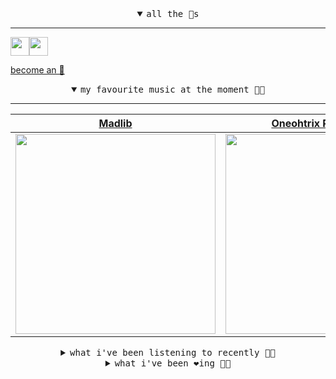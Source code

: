 <details open>

<summary align="center"><samp>all the 🥚s</samp></summary>
<hr />

<a href="https://github.com/pvinis"><img src="https://avatars.githubusercontent.com/u/100233?s=90&v=4" width="30" height="30" /><a href="https://github.com/maxPugh"><img src="https://avatars.githubusercontent.com/u/46350013?s=90&u=52a601eaa2d272b35477d096fe782ebf0a8a1f68&v=4" width="30" height="30" />

<samp><a href="https://github.com/bitttttten/bitttttten/stargazers">become an 🥚</a></samp>

</details>

<details open>

<summary align="center"><samp>my favourite music at the moment 🎵🎶</samp></summary>
<hr />

<!-- toc -->

| [Madlib](https://open.spotify.com/artist/5LhTec3c7dcqBvpLRWbMcf)                                                                                                 | [Oneohtrix Point Never](https://open.spotify.com/artist/2wPDbhaGXCqROrVmwDdCrK)                                                                                  | [Four Tet](https://open.spotify.com/artist/7Eu1txygG6nJttLHbZdQOh)                                                                                               | [Japanese Breakfast](https://open.spotify.com/artist/7MoIc5s9KXolCBH1fy9kkw)                                                                                     |
| ---------------------------------------------------------------------------------------------------------------------------------------------------------------- | ---------------------------------------------------------------------------------------------------------------------------------------------------------------- | ---------------------------------------------------------------------------------------------------------------------------------------------------------------- | ---------------------------------------------------------------------------------------------------------------------------------------------------------------- |
| [<img src="https://i.scdn.co/image/e73ab683f7db79f808d05538cc4390b4e5d47804" width="320" height="auto">](https://open.spotify.com/artist/5LhTec3c7dcqBvpLRWbMcf) | [<img src="https://i.scdn.co/image/0513eb98de7ee505153e9175f79e3fb59457c9aa" width="320" height="auto">](https://open.spotify.com/artist/2wPDbhaGXCqROrVmwDdCrK) | [<img src="https://i.scdn.co/image/ab6761610000e5eb84e29d09b4917bec2700a0d7" width="320" height="auto">](https://open.spotify.com/artist/7Eu1txygG6nJttLHbZdQOh) | [<img src="https://i.scdn.co/image/5f81d58a6a1de44b28148055a4fadfe46ab38bcd" width="320" height="auto">](https://open.spotify.com/artist/7MoIc5s9KXolCBH1fy9kkw) |

<!-- tocstop -->

</details>

<details>

<summary align="center"><samp>what i've been listening to recently 🎵🎶</samp></summary>
<hr />

<!-- toc -->

| [Falaise<br />Floating Points](https://open.spotify.com/track/3rkJH9BaiCWpRY718WTkBP)                                                                           | [Untitled 4<br />Byemilo](https://open.spotify.com/track/1WdVpxtjA2UC1NG8Y4PVR9)                                                                                | ['Magic'<br />Diamond Cafe](https://open.spotify.com/track/5nET9igVVkFnx3fEUrhcEu)                                                                              | [We Had A Good Time<br />Bullion](https://open.spotify.com/track/2rT6h8HuC7FiVZBZjKwkSI)                                                                        |
| --------------------------------------------------------------------------------------------------------------------------------------------------------------- | --------------------------------------------------------------------------------------------------------------------------------------------------------------- | --------------------------------------------------------------------------------------------------------------------------------------------------------------- | --------------------------------------------------------------------------------------------------------------------------------------------------------------- |
| [<img src="https://i.scdn.co/image/3c0ff35d2fea4d853e708d1f37e07d3510ccfb2a" width="320" height="auto">](https://open.spotify.com/track/3rkJH9BaiCWpRY718WTkBP) | [<img src="https://i.scdn.co/image/e0b8071ce3104dd310de6e632882baec072b124f" width="320" height="auto">](https://open.spotify.com/track/1WdVpxtjA2UC1NG8Y4PVR9) | [<img src="https://i.scdn.co/image/a6e7918482da626441a45e7565d4b15eba1af056" width="320" height="auto">](https://open.spotify.com/track/5nET9igVVkFnx3fEUrhcEu) | [<img src="https://i.scdn.co/image/c2bccd0651fd8f6f46897a181ab22f5c07559c45" width="320" height="auto">](https://open.spotify.com/track/2rT6h8HuC7FiVZBZjKwkSI) |

<!-- tocstop -->

</details>

<details>

<summary align="center"><samp>what i've been ❤️ing 🎵🎶</samp></summary>
<hr />

<!-- toc -->

| [Four Days in May<br />Dreamend](https://open.spotify.com/album/4LW1Nb4Xf5lBW8InYhFMBC)                                                                         | [These Days<br />NEIL FRANCES](https://open.spotify.com/album/0qIXlqFGn3opNxwgY5732H)                                                                           | [Space Ghost Coast To Coast<br />Glass Animals](https://open.spotify.com/album/5bfpRtBW7RNRdsm3tRyl3R)                                                          | [Shark Smile - Edit<br />Big Thief](https://open.spotify.com/album/4euM9oiB6RT6lHFOA47ZCA)                                                                      |
| --------------------------------------------------------------------------------------------------------------------------------------------------------------- | --------------------------------------------------------------------------------------------------------------------------------------------------------------- | --------------------------------------------------------------------------------------------------------------------------------------------------------------- | --------------------------------------------------------------------------------------------------------------------------------------------------------------- |
| [<img src="https://i.scdn.co/image/ab67616d0000b2738aee5da87887fe76f9cb9c3d" width="320" height="auto">](https://open.spotify.com/album/4LW1Nb4Xf5lBW8InYhFMBC) | [<img src="https://i.scdn.co/image/ab67616d0000b2736d97e8900e2f0133ff35d6e6" width="320" height="auto">](https://open.spotify.com/album/0qIXlqFGn3opNxwgY5732H) | [<img src="https://i.scdn.co/image/ab67616d0000b273712701c5e263efc8726b1464" width="320" height="auto">](https://open.spotify.com/album/5bfpRtBW7RNRdsm3tRyl3R) | [<img src="https://i.scdn.co/image/ab67616d0000b2739135c802a3e5ad827fb23ed7" width="320" height="auto">](https://open.spotify.com/album/4euM9oiB6RT6lHFOA47ZCA) |

<!-- tocstop -->

</details>
